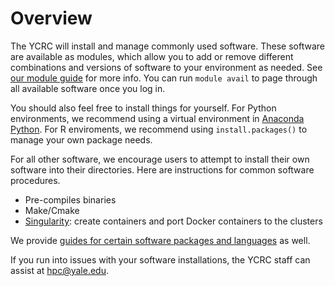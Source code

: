 # Overview

The YCRC will install and manage commonly used software. These software are available as modules, which allow you to add or remove different combinations and versions of software to your environment as needed. See [our module guide](modules) for more info. You can run `module avail` to page through all available software once you log in.

You should also feel free to install things for yourself. For Python environments, we recommend using a virtual environment in [Anaconda Python](guides/conda). For R enviroments, we recommend using `install.packages()` to manage your own package needs.

For all other software, we encourage users to attempt to install their own software into their directories. Here are instructions for common software procedures.

- Pre-compiles binaries
- Make/Cmake
- [Singularity](guides/singularity): create containers and port Docker containers to the clusters

We provide [guides for certain software packages and languages](guides) as well.

If you run into issues with your software installations, the YCRC staff can assist at hpc@yale.edu.
